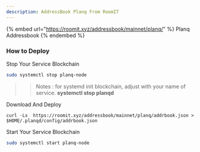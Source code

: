 ```yaml
---
description: AddressBook Planq From RoomIT
---
```


{%  embed url="https://roomit.xyz/addressbook/mainnet/planq/" %}
Planq Addressbook
{%  endembed %}

### How to Deploy

Stop Your Service Blockchain
```bash
sudo systemctl stop planq-node
```
>> Notes : for systemd init blockchain, adjust with your name of service. __systemctl stop planqd__


Download And Deploy
```
curl -Ls  https://roomit.xyz/addressbook/mainnet/planq/addrbook.json > $HOME/.planqd/config/addrbook.json 
```

Start Your Service Blockchain
```bash
sudo systemctl start planq-node
```
